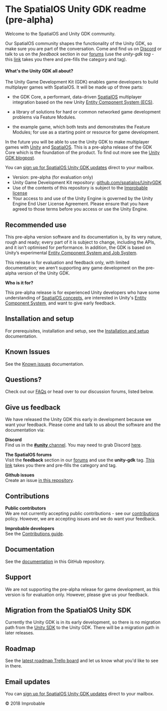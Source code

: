 # The SpatialOS Unity GDK readme (pre-alpha)

Welcome to the SpatialOS and Unity GDK community. 

Our SpatialOS community shapes the functionality of the Unity GDK, so make sure you are part of the conversation. Come and find us on [Discord](https://discordapp.com/invite/SCZTCYm) or talk to us on the *feedback* section in our [forums](https://forums.improbable.io/) (use the *unity-gdk tag* - this [link](https://forums.improbable.io/latest?tags=unity-gdk) takes you there and pre-fills the category and tag).

#### What's the Unity GDK all about?
The Unity Game Development Kit (GDK) enables game developers to build multiplayer games with SpatialOS. It will be made up of three parts: 

* the GDK Core, a performant, data-driven [SpatialOS](https://docs.improbable.io/reference/latest/shared/concepts/spatialos) multiplayer integration based on the new Unity [Entity Component System (ECS)](https://unity3d.com/unity/features/job-system-ECS).

* a library of solutions for hard or common networked game development problems via Feature Modules.

* the example game, which both tests and demonstrates the Feature Modules; for use as a starting point or resource for game development.

In the future you will be able to use the Unity GDK to make multiplayer games with [Unity](http://unity3d.com) and [SpatialOS](https://docs.improbable.io/reference/latest/shared/concepts/spatialos). This is a pre-alpha release of the GDK Core which is the foundation of the product. To find out more see the [Unity GDK blogpost](https://improbable.io/games/blog/unity-gdk-our-first-steps). 

You can [sign up for SpatialOS Unity GDK updates](http://go.pardot.com/l/169082/2018-06-25/27mhsb) direct to your mailbox.

* Version: pre-alpha (for evaluation only)
* Unity Game Development Kit repository: [github.com/spatialos/UnityGDK](https://github.com/spatialos/UnityGDK)
* Use of the contents of this repository is subject to the [Improbable license](LICENSE.md)
* Your access to and use of the Unity Engine is governed by the Unity Engine End User License Agreement. Please ensure that you have agreed to those terms before you access or use the Unity Engine.

## Recommended use

This pre-alpha version software and its documentation is, by its very nature, rough and ready; every part of it is subject to change, including the APIs, and it isn’t optimised for performance. In addition, the GDK is based on Unity’s experimental [Entity Component System and Job System](https://unity3d.com/unity/features/job-system-ECS).

This release is for evaluation and feedback only, with limited documentation; we aren’t supporting any game development on the pre-alpha version of the Unity GDK. 

**Who is it for?**

This pre-alpha release is for experienced Unity developers who have some understanding of [SpatialOS concepts](https://docs.improbable.io/reference/13.0/shared/concepts/spatialos), are interested in Unity's [Entity Component System](https://github.com/Unity-Technologies/EntityComponentSystemSamples/blob/master/Documentation/index.md), and want to give early feedback.

## Installation and setup 
For prerequisites, installation and setup, see the [Installation and setup](docs/setup-and-installing.md) documentation.

## Known Issues
See the [Known issues](docs/known-issues.md) documentation.

## Questions? 
Check out our [FAQs](docs/content/faqs/faqs.md) or head over to our discussion forums, listed below.

## Give us feedback

We have released the Unity GDK this early in development because we want your feedback. Please come and talk to us about the software and the documentation via:

**Discord**<br/>
Find us in the [**#unity** channel](https://discord.gg/SCZTCYm). You may need to grab Discord [here](https://discordapp.com). 

**The SpatialOS forums**<br/>
Visit the **feedback** section in our [forums](https://forums.improbable.io) and use the **unity-gdk** tag. [This link](https://forums.improbable.io/new-topic?category=Feedback&tags=unity-gdk) takes you there and pre-fills the category and tag.

**Github issues**<br/>
Create an issue [in this repository](https://github.com/spatialos/UnityGDK/issues).

## Contributions 

**Public contributors**<br/>
We are not currently accepting public contributions - see our [contributions](.github/CONTRIBUTING.md) policy. However, we are accepting issues and we do want your feedback.

**Improbable developers**<br/>
See the [Contributions guide](https://improbableio.atlassian.net/wiki/x/foDrDw).

## Documentation 
See the [documentation](docs/README.md#documentation) in this GitHub repository.

## Support
We are not supporting the pre-alpha release for game development, as this version is for evaluation only. However, please give us your feedback.

## Migration from the SpatialOS Unity SDK
Currently the Unity GDK is in its early development, so there is no migration path from the [Unity SDK](https://github.com/spatialos/UnitySDK) to the Unity GDK. There will be a migration path in later releases.

## Roadmap
See the [latest roadmap Trello board](https://trello.com/b/29tMKyQC) and let us know what you'd like to see in there.

## Email updates
You can [sign up for SpatialOS Unity GDK updates](http://go.pardot.com/l/169082/2018-06-25/27mhsb) direct to your mailbox.

&copy; 2018 Improbable

